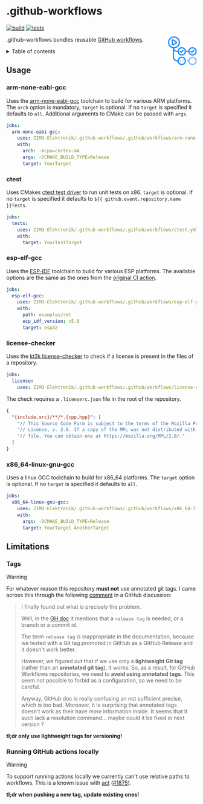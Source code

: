 # .github-workflows

[![build](https://github.com/ZIMO-Elektronik/.github-workflows/actions/workflows/build.yml/badge.svg)](https://github.com/ZIMO-Elektronik/.github-workflows/actions/workflows/build.yml) [![tests](https://github.com/ZIMO-Elektronik/.github-workflows/actions/workflows/tests.yml/badge.svg)](https://github.com/ZIMO-Elektronik/.github-workflows/actions/workflows/tests.yml)

<img src="data/images/logo.png" width="15%" align="right"/>

.github-workflows bundles reusable [GitHub workflows](https://docs.github.com/en/actions/using-workflows/reusing-workflows).

<details>
  <summary>Table of contents</summary>
  <ol>
    <li><a href="#usage">Usage</a></li>
      <ul>
        <li><a href="#arm-none-eabi-gcc">arm-none-eabi-gcc</a></li>
        <li><a href="#ctest">ctest</a></li>
        <li><a href="#esp-elf-gcc">esp-elf-gcc</a></li>
        <li><a href="#license-checker">license-checker</a></li>
        <li><a href="#x86_64-linux-gnu-gcc">x86_64-linux-gnu-gcc</a></li>
      </ul>
    <li><a href="#limitations">Limitations</a></li>
      <ul>
        <li><a href="#tags">Tags</a></li>
        <li><a href="#running-github-actions-locally">Running GitHub actions locally</a></li>
      </ul>
  </ol>
</details>

## Usage
### arm-none-eabi-gcc
Uses the [arm-none-eabi-gcc](https://developer.arm.com/Tools%20and%20Software/GNU%20Toolchain) toolchain to build for various ARM platforms. The `arch` option is mandatory, `target` is optional. If no `target` is specified it defaults to `all`. Additional arguments to CMake can be passed with `args`.
```yml
jobs:
  arm-none-eabi-gcc:
    uses: ZIMO-Elektronik/.github-workflows/.github/workflows/arm-none-eabi-gcc.yml@v0.0.5
    with:
      arch: -mcpu=cortex-m4
      args: -DCMAKE_BUILD_TYPE=Release
      target: YourTarget
```

### ctest
Uses CMakes [ctest test driver](https://cmake.org/cmake/help/latest/manual/ctest.1.html) to run unit tests on x86. `target` is optional. If no `target` is specified it defaults to `${{ github.event.repository.name }}Tests`.
```yml
jobs:
  tests:
    uses: ZIMO-Elektronik/.github-workflows/.github/workflows/ctest.yml@v0.0.5
    with:
      target: YourTestTarget
```

### esp-elf-gcc
Uses the [ESP-IDF](https://github.com/espressif/esp-idf) toolchain to build for various ESP platforms. The available options are the same as the ones from the [original CI action](https://github.com/espressif/esp-idf-ci-action).
```yml
jobs:
  esp-elf-gcc:
    uses: ZIMO-Elektronik/.github-workflows/.github/workflows/esp-elf-gcc.yml@v0.0.5
    with:
      path: examples/rmt
      esp_idf_version: v5.0
      target: esp32
```

### license-checker
Uses the [kt3k license-checker](https://github.com/kt3k/license_checker_github_action) to check if a license is present in the files of a repository.
```yml
jobs:
  license:
    uses: ZIMO-Elektronik/.github-workflows/.github/workflows/license-checker.yml@v0.0.5
```

The check requires a `.licenserc.json` file in the root of the repository.
```json
{
  "{include,src}/**/*.{cpp,hpp}": [
    "// This Source Code Form is subject to the terms of the Mozilla Public",
    "// License, v. 2.0. If a copy of the MPL was not distributed with this",
    "// file, You can obtain one at https://mozilla.org/MPL/2.0/."
  ]
}
```

### x86_64-linux-gnu-gcc
Uses a linux GCC toolchain to build for x86_64 platforms. The `target` option is optional. If no `target` is specified it defaults to `all`.
```yml
jobs:
  x86_64-linux-gnu-gcc:
    uses: ZIMO-Elektronik/.github-workflows/.github/workflows/x86_64-linux-gnu-gcc.yml@v0.0.5
    with:
      args: -DCMAKE_BUILD_TYPE=Release
      target: YourTarget AnotherTarget
```

## Limitations
### Tags
> [!WARNING]  
> For whatever reason this repository **must not** use annotated git tags. I came across this through the following [comment](https://github.com/orgs/community/discussions/48693#discussioncomment-6132963) in a GitHub discussion:
>> I finally found out what is precisely the problem.
>> 
>> Well, in the [GH doc](https://docs.github.com/en/enterprise-server@3.7/actions/using-workflows/reusing-workflows#calling-a-reusable-workflow) it mentions that a `release tag` is needed, or a branch or a commit id.
>> 
>> The term `release tag` is inappropriate in the documentation, because we tested with a Git tag promoted in GitHub as a GitHub Release and it doesn't work better.
>> 
>> However, we figured out that if we use only a **lightweight Git tag** (rather than an **annotated git tag**), it works. So, as a result, for GitHub Workflows repositories, we need to **avoid using annotated tags**. This seem not possible to forbid as a configuration, so we need to be careful.
>> 
>> Anyway, GitHub doc is really confusing an not sufficient precise, which is too bad. Moreover, it is surprising that annotated tags doesn't work as their have _more_ information inside. It seems that it such lack a resolution command... maybe could it be fixed in next version ?
>
>**tl;dr only use lightweight tags for versioning!**

### Running GitHub actions locally
> [!WARNING]
> To support running actions locally we currently can't use relative paths to workflows. This is a known issue with [act](https://github.com/nektos/act) ([#1875](https://github.com/nektos/act/issues/1875)).
>
> **tl;dr when pushing a new tag, update existing ones!**